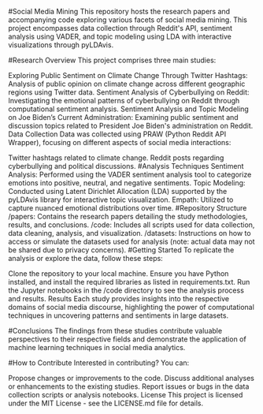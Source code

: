 #Social Media Mining
This repository hosts the research papers and accompanying code exploring various facets of social media mining. This project encompasses data collection through Reddit's API, sentiment analysis using VADER, and topic modeling using LDA with interactive visualizations through pyLDAvis.

#Research Overview
This project comprises three main studies:

Exploring Public Sentiment on Climate Change Through Twitter Hashtags: Analysis of public opinion on climate change across different geographic regions using Twitter data.
Sentiment Analysis of Cyberbullying on Reddit: Investigating the emotional patterns of cyberbullying on Reddit through computational sentiment analysis.
Sentiment Analysis and Topic Modeling on Joe Biden’s Current Administration: Examining public sentiment and discussion topics related to President Joe Biden's administration on Reddit.
Data Collection
Data was collected using PRAW (Python Reddit API Wrapper), focusing on different aspects of social media interactions:

Twitter hashtags related to climate change.
Reddit posts regarding cyberbullying and political discussions.
#Analysis Techniques
Sentiment Analysis: Performed using the VADER sentiment analysis tool to categorize emotions into positive, neutral, and negative sentiments.
Topic Modeling: Conducted using Latent Dirichlet Allocation (LDA) supported by the pyLDAvis library for interactive topic visualization.
Empath: Utilized to capture nuanced emotional distributions over time.
#Repository Structure
/papers: Contains the research papers detailing the study methodologies, results, and conclusions.
/code: Includes all scripts used for data collection, data cleaning, analysis, and visualization.
/datasets: Instructions on how to access or simulate the datasets used for analysis (note: actual data may not be shared due to privacy concerns).
#Getting Started
To replicate the analysis or explore the data, follow these steps:

Clone the repository to your local machine.
Ensure you have Python installed, and install the required libraries as listed in requirements.txt.
Run the Jupyter notebooks in the /code directory to see the analysis process and results.
Results
Each study provides insights into the respective domains of social media discourse, highlighting the power of computational techniques in uncovering patterns and sentiments in large datasets.

#Conclusions
The findings from these studies contribute valuable perspectives to their respective fields and demonstrate the application of machine learning techniques in social media analytics.

#How to Contribute
Interested in contributing? You can:

Propose changes or improvements to the code.
Discuss additional analyses or enhancements to the existing studies.
Report issues or bugs in the data collection scripts or analysis notebooks.
License
This project is licensed under the MIT License - see the LICENSE.md file for details.

